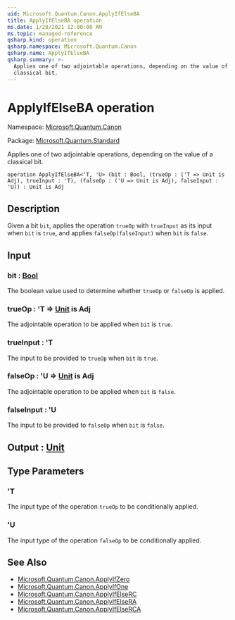 ```yaml
---
uid: Microsoft.Quantum.Canon.ApplyIfElseBA
title: ApplyIfElseBA operation
ms.date: 1/28/2021 12:00:00 AM
ms.topic: managed-reference
qsharp.kind: operation
qsharp.namespace: Microsoft.Quantum.Canon
qsharp.name: ApplyIfElseBA
qsharp.summary: >-
  Applies one of two adjointable operations, depending on the value of a
  classical bit.
---
```


# ApplyIfElseBA operation

Namespace: [Microsoft.Quantum.Canon](xref:Microsoft.Quantum.Canon)

Package: [Microsoft.Quantum.Standard](https://nuget.org/packages/Microsoft.Quantum.Standard)


Applies one of two adjointable operations, depending on the value of aclassical bit.

```qsharp
operation ApplyIfElseBA<'T, 'U> (bit : Bool, (trueOp : ('T => Unit is Adj), trueInput : 'T), (falseOp : ('U => Unit is Adj), falseInput : 'U)) : Unit is Adj
```


## Description

Given a bit `bit`, applies the operation `trueOp` with `trueInput` asits input when `bit` is `true`, and applies `falseOp(falseInput)`when `bit` is `false`.

## Input

### bit : [Bool](xref:microsoft.quantum.lang-ref.bool)

The boolean value used to determine whether `trueOp` or `falseOp` isapplied.


### trueOp : 'T => [Unit](xref:microsoft.quantum.lang-ref.unit)  is Adj

The adjointable operation to be applied when `bit` is `true`.


### trueInput : 'T

The input to be provided to `trueOp` when `bit` is `true`.


### falseOp : 'U => [Unit](xref:microsoft.quantum.lang-ref.unit)  is Adj

The adjointable operation to be applied when `bit` is `false`.


### falseInput : 'U

The input to be provided to `falseOp` when `bit` is `false`.



## Output : [Unit](xref:microsoft.quantum.lang-ref.unit)



## Type Parameters

### 'T

The input type of the operation `trueOp` to be conditionally applied.
### 'U

The input type of the operation `falseOp` to be conditionally applied.

## See Also

- [Microsoft.Quantum.Canon.ApplyIfZero](xref:Microsoft.Quantum.Canon.ApplyIfZero)
- [Microsoft.Quantum.Canon.ApplyIfOne](xref:Microsoft.Quantum.Canon.ApplyIfOne)
- [Microsoft.Quantum.Canon.ApplyIfElseRC](xref:Microsoft.Quantum.Canon.ApplyIfElseRC)
- [Microsoft.Quantum.Canon.ApplyIfElseRA](xref:Microsoft.Quantum.Canon.ApplyIfElseRA)
- [Microsoft.Quantum.Canon.ApplyIfElseRCA](xref:Microsoft.Quantum.Canon.ApplyIfElseRCA)